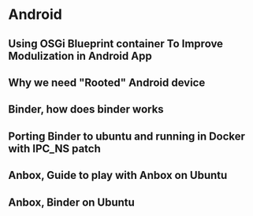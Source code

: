 # Android

## Using OSGi Blueprint container To Improve Modulization in Android App

## Why we need "Rooted" Android device

## Binder, how does binder works

## Porting Binder to ubuntu and running in Docker with IPC_NS patch

## Anbox, Guide to play with Anbox on Ubuntu

## Anbox, Binder on Ubuntu
